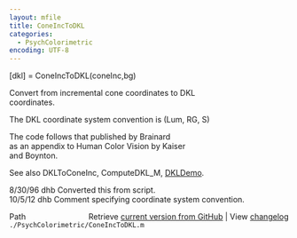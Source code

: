 ```yaml
---
layout: mfile
title: ConeIncToDKL
categories:
  - PsychColorimetric
encoding: UTF-8
---
```


[dkl] = ConeIncToDKL(coneInc,bg)  

Convert from incremental cone coordinates to DKL  
coordinates.  

The DKL coordinate system convention is (Lum, RG, S)  

The code follows that published by Brainard  
as an appendix to Human Color Vision by Kaiser  
and Boynton.  

See also DKLToConeInc, ComputeDKL\_M, [DKLDemo](/docs/DKLDemo).  

8/30/96 dhb  Converted this from script.  
10/5/12   dhb  Comment specifying coordinate system convention.  


<div class="code_header" style="text-align:right;">
  <span style="float:left;">Path&nbsp;&nbsp;</span> <span class="counter">Retrieve <a href=
  "https://raw.github.com/Psychtoolbox-3/Psychtoolbox-3/beta/./PsychColorimetric/ConeIncToDKL.m">current version from GitHub</a> | View <a href=
  "https://github.com/Psychtoolbox-3/Psychtoolbox-3/commits/beta/./PsychColorimetric/ConeIncToDKL.m">changelog</a></span>
</div>
<div class="code">
  <code>./PsychColorimetric/ConeIncToDKL.m</code>
</div>
